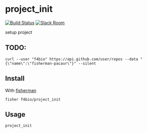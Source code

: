 # project_init

[![Build Status][travis-badge]][travis-link]
[![Slack Room][slack-badge]][slack-link]

setup project

## TODO: 
```
curl --user "f4bio" https://api.github.com/user/repos --data "{\"name\":\"fisherman-pacaur\"}" --silent
```

## Install

With [fisherman]

```
fisher f4bio/project_init
```

## Usage

```fish
project_init
```

[travis-link]: https://travis-ci.org/f4bio/project_init
[travis-badge]: https://img.shields.io/travis/f4bio/project_init.svg
[slack-link]: https://fisherman-wharf.herokuapp.com
[slack-badge]: https://fisherman-wharf.herokuapp.com/badge.svg
[fisherman]: https://github.com/fisherman/fisherman
